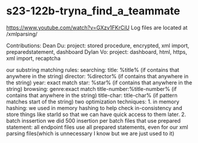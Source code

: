 # s23-122b-tryna_find_a_teammate
https://www.youtube.com/watch?v=GXzv1FKrCiU
Log files are located at /xmlparsing/

Contributions:
Dean Du: 
    project: stored procedure, encrypted, xml import, preparedstatement, dashboard 
Dylan Vo: 
    project: dashboard, html, https, xml import, recaptcha

our substring matching rules:
searching:
    title: %title% (if contains that anywhere in the string)
    director: %director% (if contains that anywhere in the string)
    year: exact match
    star: %star% (if contains that anywhere in the string)
    browsing:
    genre:exact match
    title-number:%title-number% (if contains that anywhere in the string)
    title-char: title-char% (if pattern matches start of the string)
two optimization techniques:
    1. in memory hashing:
        we used in memory hashing to help check in-consistency and store things like starId so that we can have quick access 
        to them later.
    2. batch inssertion
        we did 500 insertion per batch
files that use prepared statement:
all endpoint files use all prepared statements, even for our xml parsing files(which is unnecessary I know but we are just used to it)

